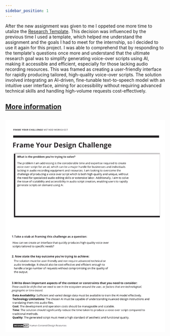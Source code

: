 ```yaml
---
sidebar_position: 1
---
```


After the new assignment was given to me I oppeted one more time to utalize the 
[Research Template](https://www.canva.com/design/DAF2NU9TvCs/YLVh-05dJ8RcyKrmcDq64Q/edit?utm_content=DAF2NU9TvCs&utm_campaign=designshare&utm_medium=link2&utm_source=sharebutton). This decision was influenced by the previous time I used a template, which helped me understand the assignment and the goals I had to meet for the internship, so I decided to use it again for this project. I was able to comprehend that by responding to the template's questions once more and understand that the  ultimate research goal was to simplify generating voice-over scripts using AI, making it accessible and efficient, especially for those lacking audio recording resources. This was framed as creating a user-friendly interface for rapidly producing tailored, high-quality voice-over scripts. The solution involved integrating an AI-driven, fine-tunable text-to-speech model with an intuitive user interface, aiming for accessibility without requiring advanced technical skills and handling high-volume requests cost-effectively.

## [More information](../Research%20Report/2nd%20Research%20Phase/Research%20framing.md)
##
![Template](../img/researchTemplateVocieOver.png)